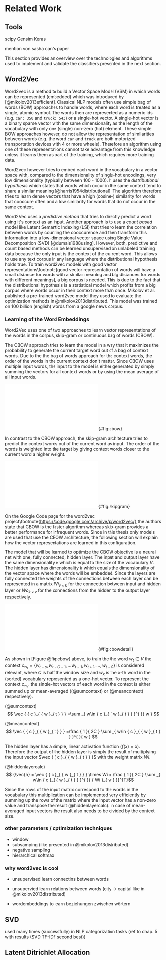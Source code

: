 # Related Work

## Tools

scipy
Gensim
Keras

mention von sasha can's paper

This section provides an overview over the technologies and algorithms used to implement and validate the classifiers presented in the next section.

## Word2Vec

Word2vec is a method to build a Vector Space Model (VSM) in which words can be represented (embedded) which was introduced by [@mikolov2013efficient].
Classical NLP models often use simple bag of words (BOW) approaches to handle words, where each word is treated as a single, atomic symbol. The words then are represented as a numeric ids (e.g. ```car: 350``` and ```truck: 543```) or a single-hot vector. A single-hot vector is a binary sparse vector with the same dimensionality as the length of the vocabulary with only one (single) non-zero (hot) element. These simple BOW approaches however, do not allow the representation of similarities between words (e.g. the word ```car``` and ```truck``` are both motorized transportation devices with 4 or more wheels). Therefore an algorithm using one of these representations cannot take advantage from this knowledge unless it learns them as part of the training, which requires more training data.

Word2vec however tries to embed each word in the vocabulary in a vector space with, compared to the dimensionality of single-hot encodings, very low dimensionality (typically between 100 - 1000). It uses the *distributional hypothesis* which states that words which occur in the same context tend to share a similar meaning [@harris1954distributional]. The algorithm therefore tries to learn dense vectors that have a high (cosine-) similarity for words that cooccure often and a low similarity for words that do not occur in the same context.

Word2Vec uses a *predictive method* that tries to directly predict a word using it's context as an input. Another approach is to use a *count based* model like Latent Semantic Indexing (LSI) that tries to learn the correlation between words by counting the cooccurence and then transform this information into a low-dimensional vector space using Single Value Decomposition (SVD) [@dumais1988using]. However, both, predictive and count based methods can be learned unsupervised on unlabeled training data because the only input is the context of the current word. This allows to use any text corpus in any language where the distributional hypothesis holds true. To train word2vec models with good vector representations\footnote{good vector representation of words will have a small distance for words with a similar meaning and big distances for words with different meanings}, a big corpus is needed. This is due to the fact that the distributional hypothesis is a statistical model which profits from a big corpus where words occur in their context more than once. Mikolov et al. published a pre-trained word2vec model they used to evaluate the optimization methods in @mikolov2013distributed. This model was trained on 100 billion (english) words from a google news corpus.

### Learning of the Word Embeddings

Word2Vec uses one of two approaches to learn vector representations of the words in the corpus, skip-gram or continuous bag of words (CBOW).

The CBOW approach tries to learn the model in a way that it maximizes the probability to generate the current target word out of a bag of context words. Due to the the bag of words approach for the context words, the order of the words in the current context don't matter. Since CBOW uses multiple input words, the input to the model is either generated by simply summing the vectors for all context words or by using the mean average of all input words.

![Continuous bag of words architecture with a context window of 4 words and a summing strategy to combine the multiple input vectors](source/figures/cbow-aritechture.pdf "continuous bag of words architecture"){#fig:cbow}

In contrast to the CBOW approach, the skip-gram architecture tries to predict the context words out of the current word as input. The order of the words is weighted into the target by giving context words closer to the current word a higher weight.

![Skip-gram architecture with a context window of 4 words](source/figures/skipgram-aritechture.pdf "skipgram architecture"){#fig:skipgram}

On the Google Code page for the word2vec project\footnote{https://code.google.com/archive/p/word2vec/} the authors state that CBOW is the faster algorithm whereas skip-gram provides a better performance for infrequent words. Since in this thesis only models are used that use the CBOW architecture, the following section will explain how the vector representations are learned in this configuration.

The model that will be learned to optimize the CBOW objective is a neural net with one, fully connected, hidden layer. The input and output layer have the same dimensionality $v$ which is equal to the size of the vocabulary $V$. The hidden layer has dimensionality $k$ which equals the dimensionality of the vector space where the words will be embedded. Since the layers are fully connected the weights of the connections between each layer can be represented in a matrix ${Wi}_{v\times k}$ for the connection between input and hidden layer or ${Wo}_{k\times v}$ for the connections from the hidden to the output layer respectively.

![The structure of a neural net with a CBOW architecture](source/figures/cbow-nn.pdf "detail view of CBOW net"){#fig:cbowdetail}

As shown in [Figure @fig:cbow] above, to train the the word ${w}_{t} \in V$ the context $c_{ { w }_{ t } }=\{ { w }_{ t-s },{ w }_{ t-C-1 },\dots { w }_{ t-1 },{ w }_{ t+1 },\dots ,{ w }_{ t+C }\}$ is considered relevant, where $C$ is half the window size and ${ w }_{ x }$ is the $x$-th word in the (sorted) vocabulary represented as a one-hot vector. To represent the context $c_{ { w }_{ t } }$, the single-hot vectors of each word in the context is either summed up or mean-averaged ((@sumcontext) or (@meancontext) respectively).

(@sumcontext) $$ \vec { { c }_{ { w }_{ t } } } =\sum _{ w\in { c }_{ { w }_{ t } } }^{  }{ w }  $$

(@meancontext) $$ \vec { { c }_{ { w }_{ t } } } =\frac { 1 }{ 2C } \sum _{ w\in { c }_{ { w }_{ t } } }^{  }{ w }  $$

The hidden layer has a simple, linear activation function ($f(x) = x$). Therefore the output of the hidden layer is simply the result of multiplying the input vector $\vec { { c }_{ { w }_{ t } } }$ with the weight matrix $Wi$.

(@hiddenlayercalc) $$ {\vec{h} = \vec { { c }_{ { w }_{ t } } } \times Wi = \frac { 1 }{ 2C }  \sum _{ w\in { c }_{ { w }_{ t } } }^{  }{ { Wi }_{ w } }}^{T}$$

Since the rows of the input matrix correspond to the words in the vocabulary this multiplication can be implemented very efficiently by summing up the rows of the matrix where the input vector has a non-zero value and transpose the result (@hiddenlayercalc). In case of mean-averaged input vectors the result also needs to be divided by the context size.


### other parameters / optimization techniques
- window
- subsamping (like presented in @mikolov2013distributed)
- negative sampling
- hierarchical softmax

### why word2vec is cool
- unsupervised learn connectins between words
- unsupervied learn relations between words (city -> capital like in @mikolov2013distributed)


- wordembeddings to learn beziehungen zwischen wörtern


## SVD
used many times (successfully) in NLP categorization tasks (ref to chap. 5 with results (SVD TF-IDF second best))

## Latent Ditrichlet Allocation

